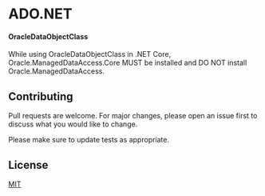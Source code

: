 # ADO.NET
#### OracleDataObjectClass
While using OracleDataObjectClass in .NET Core, Oracle.ManagedDataAccess.Core MUST be installed and DO NOT install Oracle.ManagedDataAccess.

## Contributing
Pull requests are welcome. For major changes, please open an issue first to discuss what you would like to change.

Please make sure to update tests as appropriate.

## License
[MIT](https://choosealicense.com/licenses/mit/)